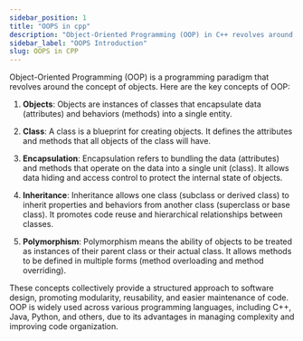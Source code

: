 ```yaml
---
sidebar_position: 1
title: "OOPS in cpp"
description: "Object-Oriented Programming (OOP) in C++ revolves around the concept of organizing your code into objects that interact with each other."
sidebar_label: "OOPS Introduction"
slug: OOPS in CPP
---
```


Object-Oriented Programming (OOP) is a programming paradigm that revolves around the concept of objects. Here are the key concepts of OOP:

1. **Objects**: Objects are instances of classes that encapsulate data (attributes) and behaviors (methods) into a single entity.

2. **Class**: A class is a blueprint for creating objects. It defines the attributes and methods that all objects of the class will have.

3. **Encapsulation**: Encapsulation refers to bundling the data (attributes) and methods that operate on the data into a single unit (class). It allows data hiding and access control to protect the internal state of objects.

4. **Inheritance**: Inheritance allows one class (subclass or derived class) to inherit properties and behaviors from another class (superclass or base class). It promotes code reuse and hierarchical relationships between classes.

5. **Polymorphism**: Polymorphism means the ability of objects to be treated as instances of their parent class or their actual class. It allows methods to be defined in multiple forms (method overloading and method overriding).

These concepts collectively provide a structured approach to software design, promoting modularity, reusability, and easier maintenance of code. OOP is widely used across various programming languages, including C++, Java, Python, and others, due to its advantages in managing complexity and improving code organization.